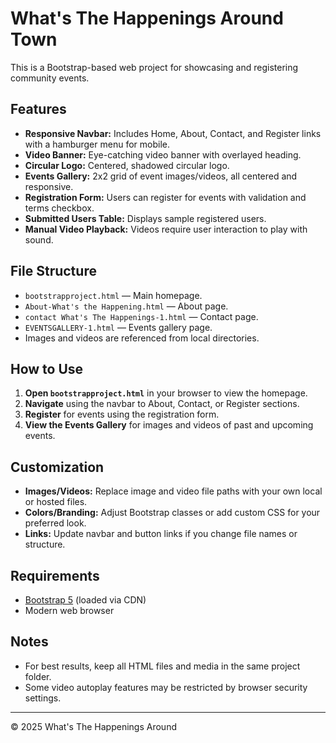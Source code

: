# What's The Happenings Around Town

This is a Bootstrap-based web project for showcasing and registering community events.

## Features

- **Responsive Navbar:** Includes Home, About, Contact, and Register links with a hamburger menu for mobile.
- **Video Banner:** Eye-catching video banner with overlayed heading.
- **Circular Logo:** Centered, shadowed circular logo.
- **Events Gallery:** 2x2 grid of event images/videos, all centered and responsive.
- **Registration Form:** Users can register for events with validation and terms checkbox.
- **Submitted Users Table:** Displays sample registered users.
- **Manual Video Playback:** Videos require user interaction to play with sound.

## File Structure

- `bootstrapproject.html` — Main homepage.
- `About-What's the Happening.html` — About page.
- `contact What's The Happenings-1.html` — Contact page.
- `EVENTSGALLERY-1.html` — Events gallery page.
- Images and videos are referenced from local directories.

## How to Use

1. **Open `bootstrapproject.html`** in your browser to view the homepage.
2. **Navigate** using the navbar to About, Contact, or Register sections.
3. **Register** for events using the registration form.
4. **View the Events Gallery** for images and videos of past and upcoming events.

## Customization

- **Images/Videos:** Replace image and video file paths with your own local or hosted files.
- **Colors/Branding:** Adjust Bootstrap classes or add custom CSS for your preferred look.
- **Links:** Update navbar and button links if you change file names or structure.

## Requirements

- [Bootstrap 5](https://getbootstrap.com/) (loaded via CDN)
- Modern web browser

## Notes

- For best results, keep all HTML files and media in the same project folder.
- Some video autoplay features may be restricted by browser security settings.

---

© 2025 What's The Happenings Around